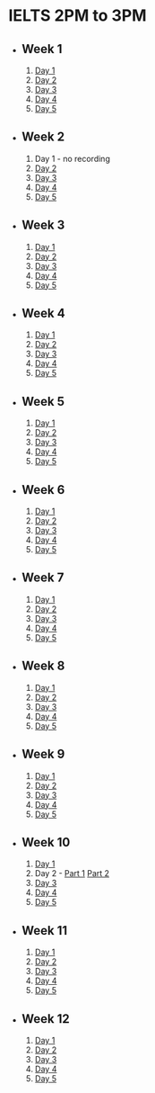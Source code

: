 # IELTS 2PM to 3PM

- ## Week 1

   1. [Day 1](https://www.facebook.com/iCodeguru/videos/1651198275627772)
   2. [Day 2](https://www.facebook.com/iCodeguru/videos/401110145959414)
   3. [Day 3](https://www.facebook.com/iCodeguru/videos/3814411382132111)
   4. [Day 4](https://www.facebook.com/iCodeguru/videos/395413756443342)
   5. [Day 5](https://www.facebook.com/iCodeguru/videos/761906358984767)

- ## Week 2

   1. Day 1 - no recording
   2. [Day 2](https://www.facebook.com/iCodeguru/videos/431798792671588)
   3. [Day 3](https://www.facebook.com/iCodeguru/videos/1640755956754310)
   4. [Day 4](https://www.facebook.com/iCodeguru/videos/372487272422568)
   5. [Day 5](https://www.facebook.com/iCodeguru/videos/425718096614339)

- ## Week 3

   1. [Day 1](https://www.facebook.com/iCodeguru/videos/1159180281744350)
   2. [Day 2](https://www.facebook.com/iCodeguru/videos/785207356994667)
   3. [Day 3](https://www.facebook.com/iCodeguru/videos/1984708511930612)
   4. [Day 4](https://www.facebook.com/iCodeguru/videos/7715191528545519)
   5. [Day 5](https://www.facebook.com/iCodeguru/videos/389974003878183)

- ## Week 4

   1. [Day 1](https://www.facebook.com/iCodeguru/videos/488130370443487)
   2. [Day 2](https://www.facebook.com/iCodeguru/videos/458350209873999)
   3. [Day 3](https://www.facebook.com/iCodeguru/videos/1598903470952270)
   4. [Day 4](https://www.facebook.com/iCodeguru/videos/304627105844010)
   5. [Day 5](https://www.facebook.com/iCodeguru/videos/1171314460895254)

- ## Week 5

   1. [Day 1](https://www.facebook.com/iCodeguru/videos/982996029884089)
   2. [Day 2](https://www.facebook.com/iCodeguru/videos/408363495284664)
   3. [Day 3](https://www.facebook.com/iCodeguru/videos/1109810280301797)
   4. [Day 4](https://www.facebook.com/iCodeguru/videos/1149734092888435)
   5. [Day 5](https://www.facebook.com/iCodeguru/videos/455457100206328)

- ## Week 6

   1. [Day 1](https://www.facebook.com/iCodeguru/videos/7469765946424616)
   2. [Day 2](https://www.facebook.com/iCodeguru/videos/1345639716828095)
   3. [Day 3](https://www.facebook.com/iCodeguru/videos/416221708023419)
   4. [Day 4](https://www.facebook.com/iCodeguru/videos/843793657560501)
   5. [Day 5](https://www.facebook.com/iCodeguru/videos/933156645257021)

- ## Week 7

   1. [Day 1](https://www.facebook.com/iCodeguru/videos/742005011149421)
   2. [Day 2](https://www.facebook.com/iCodeguru/videos/1073296070404418)
   3. [Day 3](https://www.facebook.com/iCodeguru/videos/819934506665854)
   4. [Day 4](https://www.facebook.com/iCodeguru/videos/2377231025809155)
   5. [Day 5](https://www.facebook.com/iCodeguru/videos/7588794151187282)

- ## Week 8

   1. [Day 1](https://www.facebook.com/iCodeguru/videos/1035584747983561)
   2. [Day 2](https://www.facebook.com/iCodeguru/videos/481150924415280)
   3. [Day 3](https://www.facebook.com/iCodeguru/videos/948611563586731)
   4. [Day 4](https://www.facebook.com/iCodeguru/videos/415203361441085)
   5. [Day 5](https://www.facebook.com/iCodeguru/videos/1157509868791212)

- ## Week 9

   1. [Day 1](https://www.facebook.com/iCodeguru/videos/458530140192458)
   2. [Day 2](https://www.facebook.com/iCodeguru/videos/1015329306636030)
   3. [Day 3](https://www.facebook.com/iCodeguru/videos/476250271405158)
   4. [Day 4](https://www.facebook.com/iCodeguru/videos/474110771957166)
   5. [Day 5](https://www.facebook.com/iCodeguru/videos/851460650349207)

- ## Week 10

   1. [Day 1](https://www.facebook.com/iCodeguru/videos/1161660135074914)
   2. Day 2 - [Part 1](https://www.facebook.com/iCodeguru/videos/424874580316671) [Part 2](https://www.facebook.com/iCodeguru/videos/968960731425803)
   3. [Day 3](https://www.facebook.com/iCodeguru/videos/446708364760727)
   4. [Day 4](https://www.facebook.com/iCodeguru/videos/393145703726980)
   5. [Day 5](https://www.facebook.com/iCodeguru/videos/1018187913200941)

- ## Week 11

   1. [Day 1](https://www.facebook.com/iCodeguru/videos/8445114278837204)
   2. [Day 2](https://www.facebook.com/iCodeguru/videos/818041783219452)
   3. [Day 3]()
   4. [Day 4]()
   5. [Day 5]()

- ## Week 12

   1. [Day 1](https://web.facebook.com/iCodeguru/videos/1021182036246003)
   2. [Day 2]()
   3. [Day 3]()
   4. [Day 4]()
   5. [Day 5]()

<!-- - ## Week 

   1. [Day 1]()
   2. [Day 2]()
   3. [Day 3]()
   4. [Day 4]()
   5. [Day 5]() -->
